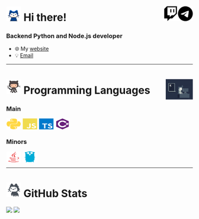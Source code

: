<h1>
  <img src="octocats/mona-whisper.gif" width="40" height="40">
  Hi there! 
  <a href="https://t.me/Lanxre">
      <picture>
        <source width="40" align="right" media="(prefers-color-scheme: dark)" srcset="icons/telegram-light.svg">
        <img width="40" align="right" src="icons/telegram-dark.svg" />
      </picture>
  </a>
  <a href="https://www.twitch.tv/lanoreeazy">
      <picture>
        <source width="40" align="right" media="(prefers-color-scheme: dark)" srcset="icons/twitch-light.svg">
        <img width="40" align="right" src="icons/twitch-dark.svg" />
      </picture>
  </a>
</h1>
<h3>Backend Python and Node.js developer  </h3>

- 🌐 My [website](https://lanxre.github.io/) 
- 💡 [Email](mailto:burtsevvitalij@gmail.com)
---
<h1>
  <img src="octocats/octocat-squid.gif" width="40" height="40">
  Programming Languages
  <img src="gifs/codding.gif" alt="gif" height="55" align="right" />
</h1>
<div style="display: inline_block">
  <h3>
    Main
  </h3>
  <img align="center" height="30" width="40" src="https://raw.githubusercontent.com/devicons/devicon/master/icons/python/python-plain.svg" />
  <img align="center" height="30" width="40" src="https://raw.githubusercontent.com/devicons/devicon/master/icons/javascript/javascript-plain.svg" />
  <img align="center" height="30" width="40" src="https://raw.githubusercontent.com/devicons/devicon/master/icons/typescript/typescript-plain.svg" />
  <img align="center" height="30" width="40" src="https://raw.githubusercontent.com/devicons/devicon/master/icons/csharp/csharp-plain.svg" />
</div>
<div style="display: inline_block">
  <h3>
    Minors
  </h3>
  <img align="center" height="30" width="40" src="https://raw.githubusercontent.com/devicons/devicon/master/icons/java/java-plain.svg" />
   <img align="center" height="30" width="40" src="https://raw.githubusercontent.com/devicons/devicon/master/icons/go/go-plain.svg" />
</div>

---
<h1><img src="octocats/mona-loading.gif" width="40" height="40"> GitHub Stats</h1>

<div>
  <img height="200em" src="https://github-readme-stats.vercel.app/api?username=lanxre&layout=compact&show_icons=true&theme=white&hide_border=true&icon_color=2a84ea&bg_color=00000000&text_color=2a84ea" />
  <img height="200em" src="https://github-readme-stats.vercel.app/api/top-langs/?username=lanxre&layout=compact&theme=white&hide_border=true&icon_color=2a84ea&bg_color=00000000&text_color=2a84ea&hide=html,css,scss" />
</div>
